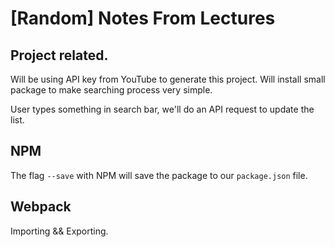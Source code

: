 # [Random] Notes From Lectures

## Project related.
Will be using API key from YouTube to generate this project.
Will install small package to make searching process very simple.

User types something in search bar, we'll do an API request to update the list.

## NPM
The flag `--save` with NPM will save the package to our `package.json` file.

## Webpack

Importing && Exporting.